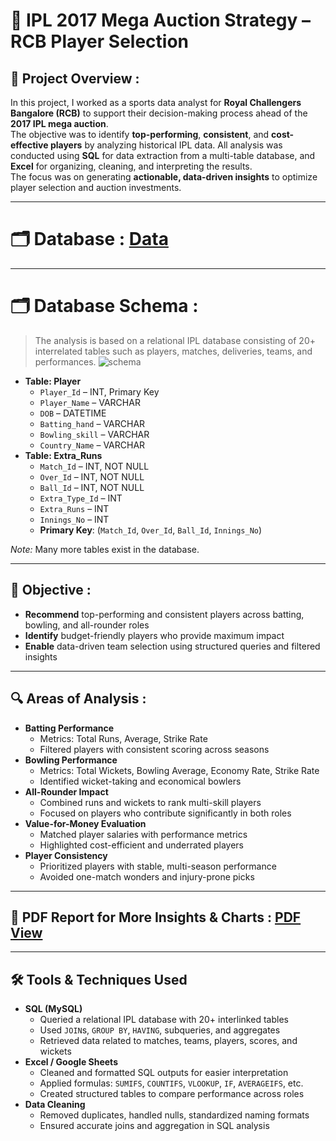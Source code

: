 # 🏏 IPL 2017 Mega Auction Strategy – RCB Player Selection

## 📘 Project Overview :
In this project, I worked as a sports data analyst for **Royal Challengers Bangalore (RCB)** to support their decision-making process ahead of the **2017 IPL mega auction**.  
The objective was to identify **top-performing**, **consistent**, and **cost-effective players** by analyzing historical IPL data. All analysis was conducted using **SQL** for data extraction from a multi-table database, and **Excel** for organizing, cleaning, and interpreting the results.  
The focus was on generating **actionable, data-driven insights** to optimize player selection and auction investments.

---
# 🗂️ Database : <a href="https://github.com/roopsagnik/IPL-Strategy-for-RCB/blob/main/Data.sql"> Data </a>
---

# 🗂️ Database Schema : 
> The analysis is based on a relational IPL database consisting of 20+ interrelated tables such as players, matches, deliveries, teams, and performances.
![schema](https://github.com/user-attachments/assets/6a8fd041-201d-4c5d-a0aa-cc4738f2a0bc)

<ul>
  <li><strong>Table: Player</strong>
    <ul>
      <li><code>Player_Id</code> – INT, Primary Key</li>
      <li><code>Player_Name</code> – VARCHAR</li>
      <li><code>DOB</code> – DATETIME</li>
      <li><code>Batting_hand</code> – VARCHAR</li>
      <li><code>Bowling_skill</code> – VARCHAR</li>
      <li><code>Country_Name</code> – VARCHAR</li>
    </ul>
  </li>

  <li><strong>Table: Extra_Runs</strong>
    <ul>
      <li><code>Match_Id</code> – INT, NOT NULL</li>
      <li><code>Over_Id</code> – INT, NOT NULL</li>
      <li><code>Ball_Id</code> – INT, NOT NULL</li>
      <li><code>Extra_Type_Id</code> – INT</li>
      <li><code>Extra_Runs</code> – INT</li>
      <li><code>Innings_No</code> – INT</li>
      <li><strong>Primary Key</strong>: (<code>Match_Id</code>, <code>Over_Id</code>, <code>Ball_Id</code>, <code>Innings_No</code>)</li>
    </ul>
  </li>
</ul>

<p><em>Note:</em> Many more tables exist in the database. </p>


---
## 🎯 Objective :  
<ul>
  <li><strong>Recommend</strong> top-performing and consistent players across batting, bowling, and all-rounder roles</li>
  <li><strong>Identify</strong> budget-friendly players who provide maximum impact</li>
  <li><strong>Enable</strong> data-driven team selection using structured queries and filtered insights</li>
</ul>

---

## 🔍 Areas of Analysis :
<ul>
  <li><strong>Batting Performance</strong>
    <ul>
      <li>Metrics: Total Runs, Average, Strike Rate</li>
      <li>Filtered players with consistent scoring across seasons</li>
    </ul>
  </li>
  <li><strong>Bowling Performance</strong>
    <ul>
      <li>Metrics: Total Wickets, Bowling Average, Economy Rate, Strike Rate</li>
      <li>Identified wicket-taking and economical bowlers</li>
    </ul>
  </li>
  <li><strong>All-Rounder Impact</strong>
    <ul>
      <li>Combined runs and wickets to rank multi-skill players</li>
      <li>Focused on players who contribute significantly in both roles</li>
    </ul>
  </li>
  <li><strong>Value-for-Money Evaluation</strong>
    <ul>
      <li>Matched player salaries with performance metrics</li>
      <li>Highlighted cost-efficient and underrated players</li>
    </ul>
  </li>
  <li><strong>Player Consistency</strong>
    <ul>
      <li>Prioritized players with stable, multi-season performance</li>
      <li>Avoided one-match wonders and injury-prone picks</li>
    </ul>
  </li>
</ul>

---
## 📘 PDF Report for More Insights & Charts : <a href="https://github.com/roopsagnik/IPL-Strategy-for-RCB/blob/main/Sql%20Project%20Analysis.pdf"> PDF View </a>
---
## 🛠 Tools & Techniques Used

<ul>
  <li><strong>SQL (MySQL)</strong>
    <ul>
      <li>Queried a relational IPL database with 20+ interlinked tables</li>
      <li>Used <code>JOIN</code>s, <code>GROUP BY</code>, <code>HAVING</code>, subqueries, and aggregates</li>
      <li>Retrieved data related to matches, teams, players, scores, and wickets</li>
    </ul>
  </li>
  <li><strong>Excel / Google Sheets</strong>
    <ul>
      <li>Cleaned and formatted SQL outputs for easier interpretation</li>
      <li>Applied formulas: <code>SUMIFS</code>, <code>COUNTIFS</code>, <code>VLOOKUP</code>, <code>IF</code>, <code>AVERAGEIFS</code>, etc.</li>
      <li>Created structured tables to compare performance across roles</li>
    </ul>
  </li>
  <li><strong>Data Cleaning</strong>
    <ul>
      <li>Removed duplicates, handled nulls, standardized naming formats</li>
      <li>Ensured accurate joins and aggregation in SQL analysis</li>
    </ul>
  </li>
</ul>

